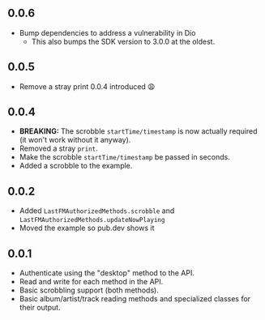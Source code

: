 ## 0.0.6
* Bump dependencies to address a vulnerability in Dio
  * This also bumps the SDK version to 3.0.0 at the oldest.
## 0.0.5
* Remove a stray print 0.0.4 introduced :weary:

## 0.0.4
* **BREAKING:** The scrobble `startTime/timestamp` is now actually required (it won't work without it anyway).
* Removed a stray `print`.
* Make the scrobble `startTime/timestamp` be passed in seconds.
* Added a scrobble to the example.

## 0.0.2
* Added `LastFMAuthorizedMethods.scrobble` and `LastFMAuthorizedMethods.updateNowPlaying`
* Moved the example so pub.dev shows it

## 0.0.1

* Authenticate using the "desktop" method to the API.
* Read and write for each method in the API.
* Basic scrobbling support (both methods).
* Basic album/artist/track reading methods and specialized classes for their output.
